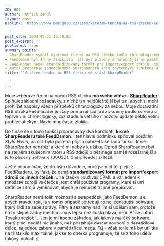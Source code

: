```yaml
---
ID: 806
author: Patrick Zandl
layout: post
oldlink: 'https://www.marigold.cz/item/vitezem-tendru-na-rss-ctecku-se-stava-sharpreader

  '
post_date: 2004-01-21 16:38:00
post_excerpt: ''
published: true
summary_points:
- SharpReader vyhrál výběrové řízení na RSS čtečku kvůli chronologickému řazení příspěvků.
- FeedDemon byl druhý finalista, ale byl placený a náročnější na paměť.
- FeedReader neměl standardizovaný formát pro import/export zdrojů, což vadilo autorovi.
- Autor preferuje jednoduchost SharpReaderu před zbytečnými funkcemi a filtry.
title: "'Vítězem tendru na RSS čtečku se stává SharpReader"

  '
---
```


<p>
Moje výběrové řízení na novou RSS čtečku <STRONG>má svého vítěze - </STRONG><A href="http://www.sharpreader.net/" target=_blank><STRONG>SharpReader</STRONG></A>. Splňuje základní požadavky, z nichž ten nejdůležitější byl ten, abych si mohl prohlížet nadpisy všech příspěvků chronologicky za sebou. Moje dosavadní RSS čtečka FeedReader je vždy primárně řadila do skupiny podle serveru a teprve v ní chronologicky, což studium většího množství update dělalo velmi problematickým. Navíc mne často zlobila. </p>

<p>
Do finále se s touto funkcí propracovaly dva kandidáti, <STRONG>kromě SharpReaderu také FeedDemon</STRONG>. I ten hlavní podmínku splňoval použitím <EM>Stylů Novin</EM>, na což bylo potřeba přijít a nabízel také řadu funkcí, které SharpReader nenabízí a které mi nebyly k užitku. Oproti SharpReaderu byl na stejném zkušebním vzorku RSS zdrojů o pět mega paměti rozežranější a je to placený software (30USD). SharpReader zvítězil. </p>

<p>
Ještě připomínám, že druhým důvodem, proč jsem chtěl přejít z FeedReaderu, byl fakt, že nemá <STRONG>standardizovaný formát pro import/export zdrojů do jiných čteček.</STRONG> Jiné čtečky používají OPML a vzhledem k množství zdrojů ve čtečce jsem chtěl používat programy, které si umí definice zdrojů vyměňovat, abych je nemusel trapně přepisovat...</p>

<p>
SharpReader nemá tolik možností a serepetiček, jako FeedDemon, ale abych pravdu řekl, já v tomto případě potřebuji co nejjednodušší software, který řadí za sebe zprávy. Filtry a seznamy nad tím si udělám sám, protože na to stejně žádný mechanismus lepší, než lidská hlava, není. Ať se autoři Tovaku nezlobí... Jen je mi trochu záhadou, jak takový maličký software, který přeci nedělá nic jiného, než postahuje dvacet souborů o desetikilové délce, najednou zabere v paměti třicet mega. Fuj - včak tohle má být utilitka na třista kilo maximálně, jak se to dneska programuje, že se z toho udělá takový moloch :(</p>